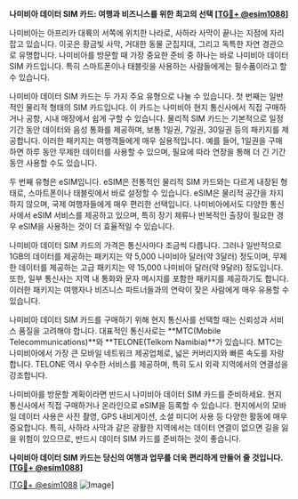 **나미비아 데이터 SIM 카드: 여행과 비즈니스를 위한 최고의 선택 [[TG💪+ @esim1088](https://t.me/s/esim1088)]**

나미비아는 아프리카 대륙의 서쪽에 위치한 나라로, 사하라 사막이 끝나는 지점에 자리 잡고 있습니다. 이곳은 황금빛 사막, 거대한 동물 군집지대, 그리고 독특한 자연 경관으로 유명합니다. 나미비아를 방문할 때 가장 중요한 준비 중 하나는 바로 나미비아 데이터 SIM 카드입니다. 특히 스마트폰이나 태블릿을 사용하는 사람들에게는 필수품이라고 할 수 있습니다.

나미비아 데이터 SIM 카드는 두 가지 주요 유형으로 나눌 수 있습니다. 첫 번째는 일반적인 물리적 형태의 SIM 카드입니다. 이 카드는 나미비아 현지 통신사에서 직접 구매하거나 공항, 시내 매장에서 쉽게 구할 수 있습니다. 물리적 SIM 카드는 기본적으로 일정 기간 동안 데이터와 음성 통화를 제공하며, 보통 1일권, 7일권, 30일권 등의 패키지를 제공합니다. 이러한 패키지는 여행객들에게 매우 실용적입니다. 예를 들어, 1일권을 구매하면 하루 동안 무제한 데이터를 사용할 수 있으며, 필요에 따라 연장을 통해 더 긴 기간 동안 사용할 수도 있습니다.

두 번째 유형은 eSIM입니다. eSIM은 전통적인 물리적 SIM 카드와는 다르게 내장된 형태로, 스마트폰이나 태블릿에서 바로 설정할 수 있습니다. eSIM은 물리적 공간을 차지하지 않으며, 국제 여행자들에게 매우 편리한 선택입니다. 나미비아에서도 다양한 통신사에서 eSIM 서비스를 제공하고 있으며, 특히 장기 체류나 반복적인 출장이 필요한 경우 eSIM을 사용하는 것이 더 효율적일 수 있습니다.

나미비아 데이터 SIM 카드의 가격은 통신사마다 조금씩 다릅니다. 그러나 일반적으로 1GB의 데이터를 제공하는 패키지는 약 5,000 나미비아 달러(약 3달러) 정도이며, 무제한 데이터를 제공하는 고급 패키지는 약 15,000 나미비아 달러(약 9달러) 정도입니다. 또한, 일부 통신사는 지역 내 통화와 문자 메시지를 포함한 패키지를 제공하기도 합니다. 이러한 패키지는 여행자나 비즈니스 파트너들과의 연락이 잦은 사람에게 매우 유용할 수 있습니다.

나미비아 데이터 SIM 카드를 구매하기 위해 현지 통신사를 선택할 때는 신뢰성과 서비스 품질을 고려해야 합니다. 대표적인 통신사로는 **MTC(Mobile Telecommunications)**와 **TELONE(Telkom Namibia)**가 있습니다. MTC는 나미비아에서 가장 큰 모바일 네트워크 제공업체로, 넓은 커버리지와 빠른 속도를 자랑합니다. TELONE 역시 우수한 서비스를 제공하며, 특히 도시 외곽 지역에서의 연결성을 강조합니다.

나미비아를 방문할 계획이라면 반드시 나미비아 데이터 SIM 카드를 준비하세요. 현지 통신사에서 직접 구매하거나 온라인으로 eSIM을 등록할 수 있습니다. 현지에서의 모바일 데이터 사용은 사진 촬영, GPS 내비게이션, 소셜 미디어 사용 등 다양한 활동에 매우 중요합니다. 특히, 사하라 사막과 같은 광활한 지역에서는 데이터 연결이 없으면 길을 잃을 위험이 있으므로, 반드시 데이터 SIM 카드를 준비하는 것이 좋습니다.

**나미비아 데이터 SIM 카드는 당신의 여행과 업무를 더욱 편리하게 만들어 줄 것입니다. [[TG💪+ @esim1088](https://t.me/s/esim1088)]**

[[TG💪+ @esim1088](https://t.me/s/esim1088) ![Image](https://i.postimg.cc/Y0z9fWf4/image.png)]